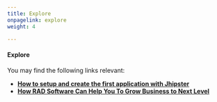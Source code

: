 ```yaml
---
title: Explore
onpagelink: explore
weight: 4

---
```


####  

#### **Explore**

You may find the following links relevant:

- **[ How to setup and create the first application with Jhipster](https://blog.containerize.com/2020/10/28/how-to-setup-and-create-the-first-application-with-jhipster/)**
- **[ How RAD Software Can Help You To Grow Business to Next Level](https://blog.containerize.com/2020/10/23/how-rad-software-can-help-you-to-grow-business-to-next-level/)**
 